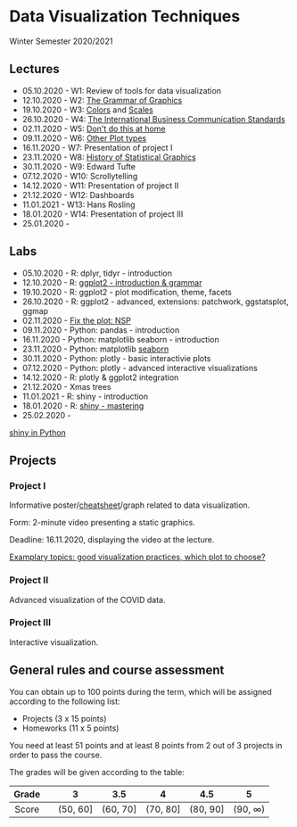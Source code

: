 # Data Visualization Techniques
Winter Semester 2020/2021

## Lectures

- 05.10.2020 - W1: Review of tools for data visualization
- 12.10.2020 - W2: [The Grammar of Graphics](http://biecek.pl/Eseje/indexGramatyka.html)
- 19.10.2020 - W3: [Colors](http://www.biecek.pl/Eseje/indexKolory.html) and [Scales](http://www.biecek.pl/Eseje/indexDane.html)
- 26.10.2020 - W4: [The International Business Communication Standards](https://www.ibcs.com/standards/)
- 02.11.2020 - W5: [Don't do this at home](http://biecek.pl/Eseje/indexPomylka.html)
- 09.11.2020 - W6: [Other Plot types](https://www.r-graph-gallery.com/)
- 16.11.2020 - W7: Presentation of project I
- 23.11.2020 - W8: [History of Statistical Graphics](http://biecek.pl/Eseje/indexHistoria.html)
- 30.11.2020 - W9: Edward Tufte
- 07.12.2020 - W10: Scrollytelling
- 14.12.2020 - W11: Presentation of project II
- 21.12.2020 - W12: Dashboards
- 11.01.2021 - W13: Hans Rosling
- 18.01.2020 - W14: Presentation of project III
- 25.01.2020 - 


## Labs

- 05.10.2020 - R: dplyr, tidyr - introduction
- 12.10.2020 - R: [ggplot2 - introduction & grammar](https://rkabacoff.github.io/datavis/)
- 19.10.2020 - R: ggplot2 - plot modification, theme, facets
- 26.10.2020 - R: ggplot2 - advanced, extensions: patchwork, ggstatsplot, ggmap
- 02.11.2020 - [Fix the plot: NSP](https://stat.gov.pl/spisy-powszechne/nsp-2011/nsp-2011-wyniki/)
- 09.11.2020 - Python: pandas - introduction
- 16.11.2020 - Python: matplotlib seaborn - introduction
- 23.11.2020 - Python: matplotlib [seaborn](https://seaborn.pydata.org/index.html) 
- 30.11.2020 - Python: plotly - basic interactivie plots 
- 07.12.2020 - Python: plotly - advanced interactive visualizations 
- 14.12.2020 - R: plotly & ggplot2 integration
- 21.12.2020 - Xmas trees
- 11.01.2021 - R: shiny - introduction
- 18.01.2020 - R: [shiny - mastering](https://mastering-shiny.org/)
- 25.02.2020 - 

[shiny in Python](https://plotly.com/dash/)

## Projects

### Project I

Informative poster/[cheatsheet](https://rstudio.com/resources/cheatsheets/)/graph related to data visualization.

Form: 2-minute video presenting a static graphics.

Deadline: 16.11.2020, displaying the video at the lecture.

[Examplary topics: good visualization practices, which plot to choose?](https://medium.com/@mrbriit/20-free-visualization-cheat-sheets-for-every-data-scientist-to-download-ceee741ba3ca)

### Project II

Advanced visualization of the COVID data.

### Project III

Interactive visualization.

## General rules and course assessment

You can obtain up to 100 points during the term, which will be assigned according to the following list:

- Projects (3 x 15 points)
- Homeworks (11 x 5 points)

You need at least 51 points and at least 8 points from 2 out of 3 projects in order to pass the course.

The grades will be given according to the table:

| Grade |  | 3 | 3.5 | 4 | 4.5 | 5 |
|:---:| :---: |:---:|:---:|:---:|:---:|:---:|
| Score |  | (50, 60] | (60, 70] | (70, 80] | (80, 90] | (90, ∞) |



